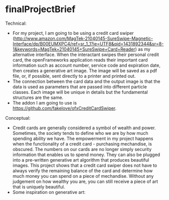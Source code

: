 # finalProjectBrief

Technical:
- For my project, I am going to be using a credit card swiper (http://www.amazon.com/MagTek-21040145-SureSwipe-Magnetic-Interface/dp/B00EUMXPC4/ref=sr_1_1?ie=UTF8&qid=1431892344&sr=8-1&keywords=MagTek+21040145+SureSwipe+Card+Reader) as my alternative interface. When the interactant swipes their personal credit card, the openFrameworks application reads their important card information such as account number, service code and expiration date, then creates a generative art image. The image will be saved as a pdf file, or, if possible, sent directly to a printer and printed out. 
- The connection between the card data and the output image is that the data is used as parameters that are passed into different particle classes. Each image will be unique in details but the fundamental structures are the same. 
- The addon I am going to use is https://github.com/fakelove/ofxCreditCardSwiper.

Conceptual:
- Credit cards are generally considered a symbol of wealth and power. Sometimes, the society tends to define who we are by how much spending ability we have. The empowerment in my project happens when the functionality of a credit card - purchasing mechandise, is obscured. The numbers on our cards are no longer simply security information that enables us to spend money. They can also be plugged into a pre-written generative art algorithm that produces beautiful images. This project shows that a credit card swiper does not have to always verify the remaining balance of the card and determine how much money you can spend on a piece of mechandise. Without any judgement on how wealthy you are, you can still receive a piece of art that is uniquely beautiful. 
- Some inspiration on generative art:


